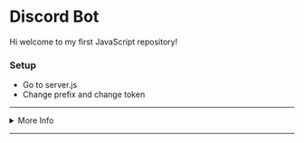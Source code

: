 # Discord Bot

Hi welcome to my first JavaScript repository!

### Setup
-  Go to server.js 
-  Change prefix and change token

***

<details>
<summary>More Info</summary>
-  https://dbd.leref.ga/guide/begin
</details>

***
